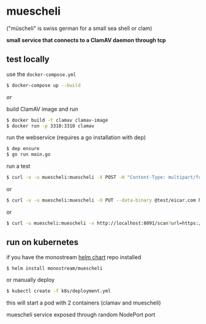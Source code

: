 # muescheli
("müscheli" is swiss german for a small sea shell or clam)

**small service that connects to a ClamAV daemon through tcp**

## test locally

use the `docker-compose.yml`
```bash
$ docker-compose up --build
```

*or*

build ClamAV image and run
```bash
$ docker build -t clamav clamav-image
$ docker run -p 3310:3310 clamav
```

run the webservice (requires a go installation with dep)
```bash
$ dep ensure
$ go run main.go
```

run a test
```bash
$ curl -v -u muescheli:muescheli -X POST -H "Content-Type: multipart/form-data" -F "file1=@test/eicar.com" -F "file2=@test/test.txt"  http://localhost:8091/scan
```
or
```bash
$ curl -v -u muescheli:muescheli -X PUT --data-binary @test/eicar.com http://localhost:8091/scan
```
or
```bash
$ curl -u muescheli:muescheli -v http://localhost:8091/scan?url=https://tech.ebu.ch/docs/tech/tech3285.pdf
```

## run on kubernetes

if you have the monostream [helm chart](https://github.com/monostream/helm-charts) repo installed
```bash
$ helm install monostream/muescheli
```

or manually deploy
```bash
$ kubectl create -f k8s/deployment.yml
```
this will start a pod with 2 containers (clamav and muescheli)

muescheli service exposed through random NodePort port
